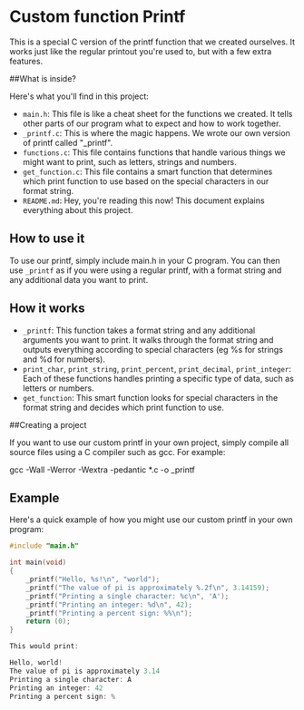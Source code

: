 # Custom function Printf

This is a special C version of the printf function that we created ourselves. It works just like the regular printout you're used to, but with a few extra features.

##What is inside?

Here's what you'll find in this project:

- `main.h`: This file is like a cheat sheet for the functions we created. It tells other parts of our program what to expect and how to work together.
- `_printf.c`: This is where the magic happens. We wrote our own version of printf called "_printf".
- `functions.c`: This file contains functions that handle various things we might want to print, such as letters, strings and numbers.
- `get_function.c`: This file contains a smart function that determines which print function to use based on the special characters in our format string.
- `README.md`: Hey, you're reading this now! This document explains everything about this project.

## How to use it

To use our printf, simply include main.h in your C program. You can then use `_printf` as if you were using a regular printf, with a format string and any additional data you want to print.

## How it works

- `_printf`: This function takes a format string and any additional arguments you want to print. It walks through the format string and outputs everything according to special characters (eg %s for strings and %d for numbers).
- `print_char`, `print_string`, `print_percent`, `print_decimal`, `print_integer`: Each of these functions handles printing a specific type of data, such as letters or numbers.
- `get_function`: This smart function looks for special characters in the format string and decides which print function to use.

##Creating a project

If you want to use our custom printf in your own project, simply compile all source files using a C compiler such as gcc. For example:

gcc -Wall -Werror -Wextra -pedantic *.c -o _printf


## Example

Here's a quick example of how you might use our custom printf in your own program:

```c
#include "main.h"

int main(void)
{
    _printf("Hello, %s!\n", "world");
    _printf("The value of pi is approximately %.2f\n", 3.14159);
    _printf("Printing a single character: %c\n", 'A');
    _printf("Printing an integer: %d\n", 42);
    _printf("Printing a percent sign: %%\n");
    return (0);
}

This would print:

Hello, world!
The value of pi is approximately 3.14
Printing a single character: A
Printing an integer: 42
Printing a percent sign: %

